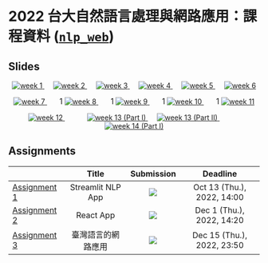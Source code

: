 # 2022 台大自然語言處理與網路應用：課程資料 ([`nlp_web`](https://lopentu.github.io/nlp_web/))

## Slides

<!-- https://shields.io/ -->
<p align="center">
    <a href="https://lopentu.github.io/nlp_web/slides/week1.html" target="_blank" rel="noreferrer noopener">
        <img src="https://img.shields.io/badge/slides-week%201-ff0000" alt="week 1" />
    </a>
    &emsp;
    <a href="https://lopentu.github.io/nlp_web/slides/week2.html" target="_blank" rel="noreferrer noopener">
        <img src="https://img.shields.io/badge/slides-week%202-ffb400" alt="week 2" />
    </a>
    &emsp;
    <a href="https://lopentu.github.io/nlp_web/slides/week3.html" target="_blank" rel="noreferrer noopener">
        <img src="https://img.shields.io/badge/slides-week%203-fff800" alt="week 3" />
    </a>
    &emsp;
    <a href="https://lopentu.github.io/nlp_web/slides/week4.html" target="_blank" rel="noreferrer noopener">
        <img src="https://img.shields.io/badge/slides-week%204-bfff00" alt="week 4" />
    </a>
    &emsp;
    <a href="https://lopentu.github.io/nlp_web/slides/week5.html" target="_blank" rel="noreferrer noopener">
        <img src="https://img.shields.io/badge/slides-week%205-3bff00" alt="week 5" />
    </a>
    &emsp;
    <a href="https://lopentu.github.io/nlp_web/slides/week6.html" target="_blank" rel="noreferrer noopener">
        <img src="https://img.shields.io/badge/slides-week%206-00ff00" alt="week 6" />
    </a>
</p>
<p align="center">
    <a href="https://www.w3schools.com/js" target="_blank" rel="noreferrer noopener">
        <img src="https://img.shields.io/badge/website%20(W3%20School)-week%207-00ff5a" alt="week 7" />
    </a>
    &ensp;&ensp;&ensp;
    <span style="font-size: 2ex">1</span>
    <!-- <span style="font-size: 5pt">&ensp;</span> -->
    <a href="https://lopentu.github.io/nlp_web/slides/week8.html" target="_blank" rel="noreferrer noopener">
        <img src="https://img.shields.io/badge/slides-week%208-00ffce" alt="week 8" />
    </a>
    &ensp;&ensp;&ensp;
    <span style="font-size: 2ex">1</span>
    <!-- <span style="font-size: 5pt">&ensp;</span> -->
    <a href="https://lopentu.github.io/nlp_web/slides/week9.pdf#view=Fit" target="_blank" rel="noreferrer noopener">
        <img src="https://img.shields.io/badge/slides-week%209-00d2ff" alt="week 9" />
    </a>
    &ensp;&ensp;&ensp;
    <span style="font-size: 2ex">1</span>
    <!-- <span style="font-size: 5pt">&ensp;</span> -->
    <a href="https://lopentu.github.io/nlp_web/slides/week10.pdf#view=Fit" target="_blank" rel="noreferrer noopener">
        <img src="https://img.shields.io/badge/slides-week%2010-0078ff" alt="week 10" />
    </a>
    &ensp;&ensp;&ensp;
    <span style="font-size: 2ex">1</span>
    <!-- <span style="font-size: 5pt">&ensp;</span> -->
    <a href="https://lopentu.github.io/nlp_web/slides/week11.html" target="_blank" rel="noreferrer noopener">
        <img src="https://img.shields.io/badge/slides-week%2011-0000ff" alt="week 11" />
    </a>
</p>
<p align="center">
    <a href="https://hackmd.io/@howard-haowen/webapps" target="_blank" rel="noreferrer noopener">
        <img src="https://img.shields.io/badge/slides-week%2012-7000ff" alt="week 12" />
    </a>
    &emsp;<span style="font-size: 5.7pt">&ensp;&ensp;&ensp;&ensp;&ensp;&ensp;&ensp;</span>
    <a href="https://lopentu.github.io/nlp_web/slides/week13.html" target="_blank" rel="noreferrer noopener">
        <img src="https://img.shields.io/badge/slides-week%2013%20(Part%20I)-ff00ff" alt="week 13 (Part I)" />
    </a>
    &ensp;&ensp;
    <a href="https://lopentu.github.io/nlp_web/slides/week13_NLPweb-JSnTF.pdf#view=Fit" target="_blank" rel="noreferrer noopener">
        <img src="https://img.shields.io/badge/slides-week%2013%20(Part%20II)-ff00ff" alt="week 13 (Part II)" />
    </a>
    &emsp;<span style="font-size: 5.7pt">&ensp;&ensp;&ensp;&ensp;&ensp;&ensp;&ensp;</span>
    <a href="https://lopentu.github.io/nlp_web/slides/week14_NLP-web-React-steps.pdf#view=Fit" target="_blank" rel="noreferrer noopener">
        <img src="https://img.shields.io/badge/slides-week%2014-c600ff" alt="week 14 (Part I)" />
    </a>
</p>

## Assignments

 |                                                                                      | Title                                       |Submission                                            |Deadline      |
 | ------------------------------------------------------------------------------------ | :-----------------------------------------: | :--------------------------------------------------: | :------------: |
 | [Assignment 1](https://lopentu.github.io/nlp_web/slides/week4.html#31)               | Streamlit NLP App                           |[![](https://img.shields.io/date/1665640800?color=%23888&label=due)](https://classroom.github.com/a/7DktWB93) |  Oct 13 (Thu.), 2022, 14:00 
 | [Assignment 2](https://lopentu.github.io/nlp_web/slides/week10.pdf#view=Fit&page=51) | React App                                   |[![](https://img.shields.io/date/1669875600?color=%23888&label=due)](https://classroom.github.com/a/IS8F00FE) |  Dec 1 (Thu.), 2022, 14:20  
 | [Assignment 3](https://hackmd.io/@howard-haowen/webapps#/6)                          | 臺灣語言的網路應用                          |[![](https://img.shields.io/date/1671119400?color=red&label=due)](https://classroom.github.com/a/faDd107J) |  Dec 15 (Thu.), 2022, 23:50 
